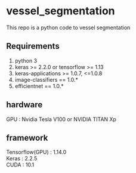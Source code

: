 # vessel_segmentation
This repo is a python code to vessel segmentation

## Requirements
1. python 3
2. keras >= 2.2.0 or tensorflow >= 1.13
3. keras-applications >= 1.0.7, <=1.0.8
4. image-classifiers == 1.0.*
5. efficientnet == 1.0.*

## hardware 
GPU : Nvidia Tesla V100 or NVIDIA TITAN Xp

## framework
Tensorflow(GPU) : 1.14.0 <br>
Keras : 2.2.5 <br>
CUDA : 10.1

